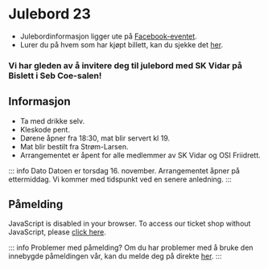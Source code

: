 # Julebord 23

* Julebordinformasjon ligger ute på [Facebook-eventet](https://www.facebook.com/events/1359388694612729/).
* Lurer du på hvem som har kjøpt billett, kan du sjekke det [her](./attending).

### Vi har gleden av å invitere deg til julebord med SK Vidar på Bislett i Seb Coe-salen!

## Informasjon

* Ta med drikke selv.
* Kleskode pent.
* Dørene åpner fra 18:30, mat blir servert kl 19.
* Mat blir bestilt fra Strøm-Larsen.
* Arrangementet er åpent for alle medlemmer av SK Vidar og OSI Friidrett.


::: info Dato
Datoen er torsdag 16. november. Arrangementet åpner på ettermiddag. Vi kommer med tidspunkt ved en senere anledning.
:::

## Påmelding

<script setup>
import { onMounted } from 'vue';

onMounted(() => {
  // Add the CSS to the document's head
  const cssLink = document.createElement("link");
  cssLink.rel = "stylesheet";
  cssLink.type = "text/css";
  cssLink.href = "https://tickets.skvidar.run/SKV/julebord23/widget/v1.css";
  document.head.appendChild(cssLink);

  // Add the JavaScript to the document's head
  const jsScript = document.createElement("script");
  jsScript.type = "text/javascript";
  jsScript.src = "https://tickets.skvidar.run/widget/v1.en.js";
  jsScript.async = true;
  document.head.appendChild(jsScript);
});
</script>


<pretix-widget event="https://tickets.skvidar.run/SKV/julebord23/"></pretix-widget>
<noscript>
  <div class="pretix-widget">
    <div class="pretix-widget-info-message">
      JavaScript is disabled in your browser. To access our ticket shop without JavaScript, please <a target="_blank" rel="noopener" href="https://tickets.skvidar.run/SKV/julebord23/">click here</a>.
    </div>
  </div>
</noscript>

::: info Problemer med påmelding?
Om du har problemer med å bruke den innebygde påmeldingen vår, kan du melde deg på direkte [her](https://tickets.skvidar.run/SKV/julebord23/).
:::
